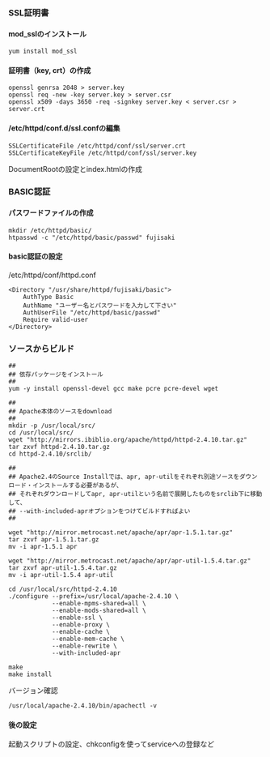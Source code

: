 ### SSL証明書

#### mod_sslのインストール

```
yum install mod_ssl
```

#### 証明書（key, crt）の作成

```
openssl genrsa 2048 > server.key
openssl req -new -key server.key > server.csr
openssl x509 -days 3650 -req -signkey server.key < server.csr > server.crt
```

#### /etc/httpd/conf.d/ssl.confの編集

```
SSLCertificateFile /etc/httpd/conf/ssl/server.crt
SSLCertificateKeyFile /etc/httpd/conf/ssl/server.key 
```

DocumentRootの設定とindex.htmlの作成

### BASIC認証

#### パスワードファイルの作成

```
mkdir /etc/httpd/basic/
htpasswd -c "/etc/httpd/basic/passwd" fujisaki
```

#### basic認証の設定

/etc/httpd/conf/httpd.conf

```
<Directory "/usr/share/httpd/fujisaki/basic">
    AuthType Basic
    AuthName "ユーザー名とパスワードを入力して下さい"
    AuthUserFile "/etc/httpd/basic/passwd"
    Require valid-user
</Directory>
```

### ソースからビルド

```
## 
## 依存パッケージをインストール
## 
yum -y install openssl-devel gcc make pcre pcre-devel wget

## 
## Apache本体のソースをdownload
## 
mkdir -p /usr/local/src/
cd /usr/local/src/
wget "http://mirrors.ibiblio.org/apache/httpd/httpd-2.4.10.tar.gz"
tar zxvf httpd-2.4.10.tar.gz
cd httpd-2.4.10/srclib/

## 
## Apache2.4のSource Installでは、apr, apr-utilをそれぞれ別途ソースをダウンロード・インストールする必要があるが、
## それぞれダウンロードしてapr, apr-utilという名前で展開したものをsrclib下に移動して、
## --with-included-aprオプションをつけてビルドすればよい
## 

wget "http://mirror.metrocast.net/apache/apr/apr-1.5.1.tar.gz"
tar zxvf apr-1.5.1.tar.gz
mv -i apr-1.5.1 apr

wget "http://mirror.metrocast.net/apache/apr/apr-util-1.5.4.tar.gz"
tar zxvf apr-util-1.5.4.tar.gz
mv -i apr-util-1.5.4 apr-util
```

```
cd /usr/local/src/httpd-2.4.10
./configure --prefix=/usr/local/apache-2.4.10 \
            --enable-mpms-shared=all \
            --enable-mods-shared=all \
            --enable-ssl \
            --enable-proxy \
            --enable-cache \
            --enable-mem-cache \
            --enable-rewrite \
            --with-included-apr

make
make install
```

バージョン確認

```
/usr/local/apache-2.4.10/bin/apachectl -v
```

#### 後の設定

起動スクリプトの設定、chkconfigを使ってserviceへの登録など

